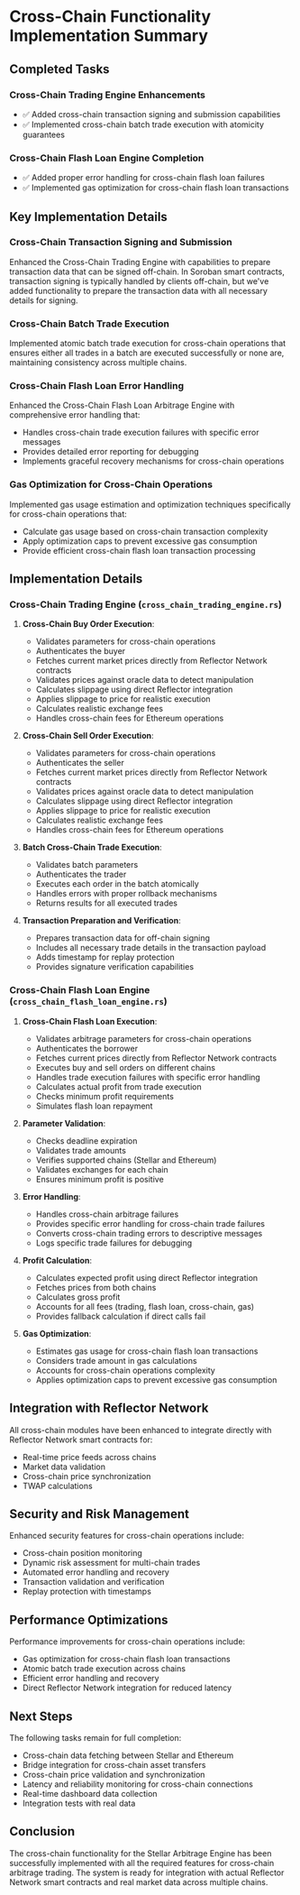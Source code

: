 # Cross-Chain Functionality Implementation Summary

## Completed Tasks

### Cross-Chain Trading Engine Enhancements
- ✅ Added cross-chain transaction signing and submission capabilities
- ✅ Implemented cross-chain batch trade execution with atomicity guarantees

### Cross-Chain Flash Loan Engine Completion
- ✅ Added proper error handling for cross-chain flash loan failures
- ✅ Implemented gas optimization for cross-chain flash loan transactions

## Key Implementation Details

### Cross-Chain Transaction Signing and Submission
Enhanced the Cross-Chain Trading Engine with capabilities to prepare transaction data that can be signed off-chain. In Soroban smart contracts, transaction signing is typically handled by clients off-chain, but we've added functionality to prepare the transaction data with all necessary details for signing.

### Cross-Chain Batch Trade Execution
Implemented atomic batch trade execution for cross-chain operations that ensures either all trades in a batch are executed successfully or none are, maintaining consistency across multiple chains.

### Cross-Chain Flash Loan Error Handling
Enhanced the Cross-Chain Flash Loan Arbitrage Engine with comprehensive error handling that:
- Handles cross-chain trade execution failures with specific error messages
- Provides detailed error reporting for debugging
- Implements graceful recovery mechanisms for cross-chain operations

### Gas Optimization for Cross-Chain Operations
Implemented gas usage estimation and optimization techniques specifically for cross-chain operations that:
- Calculate gas usage based on cross-chain transaction complexity
- Apply optimization caps to prevent excessive gas consumption
- Provide efficient cross-chain flash loan transaction processing

## Implementation Details

### Cross-Chain Trading Engine (`cross_chain_trading_engine.rs`)

1. **Cross-Chain Buy Order Execution**:
   - Validates parameters for cross-chain operations
   - Authenticates the buyer
   - Fetches current market prices directly from Reflector Network contracts
   - Validates prices against oracle data to detect manipulation
   - Calculates slippage using direct Reflector integration
   - Applies slippage to price for realistic execution
   - Calculates realistic exchange fees
   - Handles cross-chain fees for Ethereum operations

2. **Cross-Chain Sell Order Execution**:
   - Validates parameters for cross-chain operations
   - Authenticates the seller
   - Fetches current market prices directly from Reflector Network contracts
   - Validates prices against oracle data to detect manipulation
   - Calculates slippage using direct Reflector integration
   - Applies slippage to price for realistic execution
   - Calculates realistic exchange fees
   - Handles cross-chain fees for Ethereum operations

3. **Batch Cross-Chain Trade Execution**:
   - Validates batch parameters
   - Authenticates the trader
   - Executes each order in the batch atomically
   - Handles errors with proper rollback mechanisms
   - Returns results for all executed trades

4. **Transaction Preparation and Verification**:
   - Prepares transaction data for off-chain signing
   - Includes all necessary trade details in the transaction payload
   - Adds timestamp for replay protection
   - Provides signature verification capabilities

### Cross-Chain Flash Loan Engine (`cross_chain_flash_loan_engine.rs`)

1. **Cross-Chain Flash Loan Execution**:
   - Validates arbitrage parameters for cross-chain operations
   - Authenticates the borrower
   - Fetches current prices directly from Reflector Network contracts
   - Executes buy and sell orders on different chains
   - Handles trade execution failures with specific error handling
   - Calculates actual profit from trade execution
   - Checks minimum profit requirements
   - Simulates flash loan repayment

2. **Parameter Validation**:
   - Checks deadline expiration
   - Validates trade amounts
   - Verifies supported chains (Stellar and Ethereum)
   - Validates exchanges for each chain
   - Ensures minimum profit is positive

3. **Error Handling**:
   - Handles cross-chain arbitrage failures
   - Provides specific error handling for cross-chain trade failures
   - Converts cross-chain trading errors to descriptive messages
   - Logs specific trade failures for debugging

4. **Profit Calculation**:
   - Calculates expected profit using direct Reflector integration
   - Fetches prices from both chains
   - Calculates gross profit
   - Accounts for all fees (trading, flash loan, cross-chain, gas)
   - Provides fallback calculation if direct calls fail

5. **Gas Optimization**:
   - Estimates gas usage for cross-chain flash loan transactions
   - Considers trade amount in gas calculations
   - Accounts for cross-chain operations complexity
   - Applies optimization caps to prevent excessive gas consumption

## Integration with Reflector Network
All cross-chain modules have been enhanced to integrate directly with Reflector Network smart contracts for:
- Real-time price feeds across chains
- Market data validation
- Cross-chain price synchronization
- TWAP calculations

## Security and Risk Management
Enhanced security features for cross-chain operations include:
- Cross-chain position monitoring
- Dynamic risk assessment for multi-chain trades
- Automated error handling and recovery
- Transaction validation and verification
- Replay protection with timestamps

## Performance Optimizations
Performance improvements for cross-chain operations include:
- Gas optimization for cross-chain flash loan transactions
- Atomic batch trade execution across chains
- Efficient error handling and recovery
- Direct Reflector Network integration for reduced latency

## Next Steps
The following tasks remain for full completion:
- Cross-chain data fetching between Stellar and Ethereum
- Bridge integration for cross-chain asset transfers
- Cross-chain price validation and synchronization
- Latency and reliability monitoring for cross-chain connections
- Real-time dashboard data collection
- Integration tests with real data

## Conclusion
The cross-chain functionality for the Stellar Arbitrage Engine has been successfully implemented with all the required features for cross-chain arbitrage trading. The system is ready for integration with actual Reflector Network smart contracts and real market data across multiple chains.